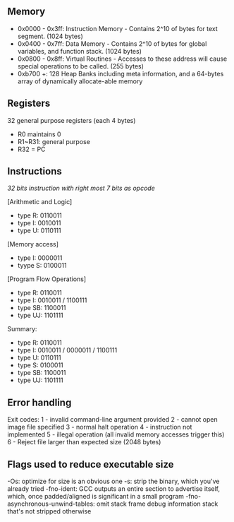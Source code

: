 ## Memory
- 0x0000 - 0x3ff: Instruction Memory - Contains 2^10 of bytes for text segment. (1024 bytes)
- 0x0400 - 0x7ff: Data Memory - Contains 2^10 of bytes for global variables, and function stack. (1024 bytes)
- 0x0800 - 0x8ff: Virtual Routines - Accesses to these address will cause special operations to be called. (255 bytes)
- 0xb700 +: 128 Heap Banks including meta information, and a 64-bytes array of dynamically allocate-able memory


## Registers
32 general purpose registers (each 4 bytes)
- R0 maintains 0
- R1~R31: general purpose
- R32 = PC 


## Instructions
*32 bits instruction with right most 7 bits as opcode*

[Arithmetic and Logic]
- type R: 0110011
- type I: 0010011
- type U: 0110111

[Memory access]
- type I: 0000011
- tyype S: 0100011

[Program Flow Operations]
- type R: 0110011
- type I: 0010011 / 1100111
- type SB: 1100011
- type UJ: 1101111

Summary:
- type R: 0110011
- type I: 0010011 / 0000011 / 1100111
- type U: 0110111
- type S: 0100011
- type SB: 1100011
- type UJ: 1101111


## Error handling
Exit codes:
1 - invalid command-line argument provided
2 - cannot open image file specified
3 - normal halt operation
4 - instruction not implemented
5 - illegal operation (all invalid memory accesses trigger this)
6 - Reject file larger than expected size (2048 bytes)


## Flags used to reduce executable size
-Os: optimize for size is an obvious one
-s: strip the binary, which you've already tried
-fno-ident: GCC outputs an entire section to advertise itself, which, once padded/aligned is significant in a small program
-fno-asynchronous-unwind-tables: omit stack frame debug information stack that's not stripped otherwise